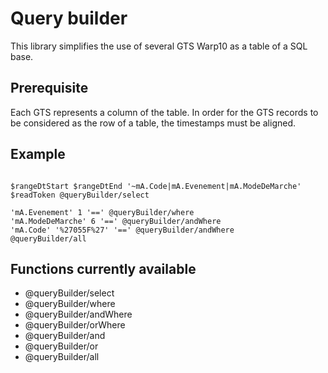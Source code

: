 # Query builder

This library simplifies the use of several GTS Warp10 as a table of a SQL base.

## Prerequisite

Each GTS represents a column of the table. In order for the GTS records to be considered as the row of a table, the timestamps must be aligned.

## Example

```

$rangeDtStart $rangeDtEnd '~mA.Code|mA.Evenement|mA.ModeDeMarche' $readToken @queryBuilder/select

'mA.Evenement' 1 '==' @queryBuilder/where 
'mA.ModeDeMarche' 6 '==' @queryBuilder/andWhere 
'mA.Code' '%27055F%27' '==' @queryBuilder/andWhere
@queryBuilder/all
```

## Functions currently available

* @queryBuilder/select
* @queryBuilder/where
* @queryBuilder/andWhere
* @queryBuilder/orWhere
* @queryBuilder/and
* @queryBuilder/or
* @queryBuilder/all



